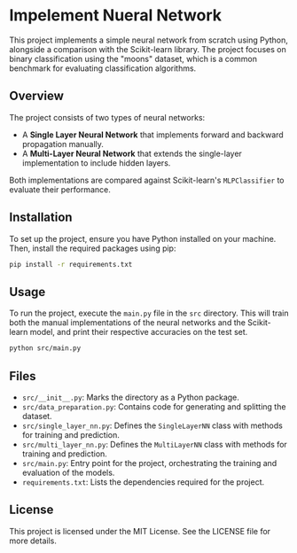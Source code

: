 # Impelement Nueral Network

This project implements a simple neural network from scratch using Python, alongside a comparison with the Scikit-learn library. The project focuses on binary classification using the "moons" dataset, which is a common benchmark for evaluating classification algorithms.

## Overview

The project consists of two types of neural networks:
- A **Single Layer Neural Network** that implements forward and backward propagation manually.
- A **Multi-Layer Neural Network** that extends the single-layer implementation to include hidden layers.

Both implementations are compared against Scikit-learn's `MLPClassifier` to evaluate their performance.

## Installation

To set up the project, ensure you have Python installed on your machine. Then, install the required packages using pip:

```bash
pip install -r requirements.txt
```

## Usage

To run the project, execute the `main.py` file in the `src` directory. This will train both the manual implementations of the neural networks and the Scikit-learn model, and print their respective accuracies on the test set.

```bash
python src/main.py
```

## Files

- `src/__init__.py`: Marks the directory as a Python package.
- `src/data_preparation.py`: Contains code for generating and splitting the dataset.
- `src/single_layer_nn.py`: Defines the `SingleLayerNN` class with methods for training and prediction.
- `src/multi_layer_nn.py`: Defines the `MultiLayerNN` class with methods for training and prediction.
- `src/main.py`: Entry point for the project, orchestrating the training and evaluation of the models.
- `requirements.txt`: Lists the dependencies required for the project.

## License

This project is licensed under the MIT License. See the LICENSE file for more details.
